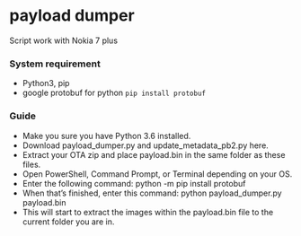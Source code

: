 # payload dumper
Script work with Nokia 7 plus

### System requirement

- Python3, pip
- google protobuf for python `pip install protobuf`

### Guide

- Make you sure you have Python 3.6 installed.
- Download payload_dumper.py and update_metadata_pb2.py here.
- Extract your OTA zip and place payload.bin in the same folder as these files.
- Open PowerShell, Command Prompt, or Terminal depending on your OS.
- Enter the following command: python -m pip install protobuf
- When that’s finished, enter this command: python payload_dumper.py payload.bin
- This will start to extract the images within the payload.bin file to the current folder you are in.
